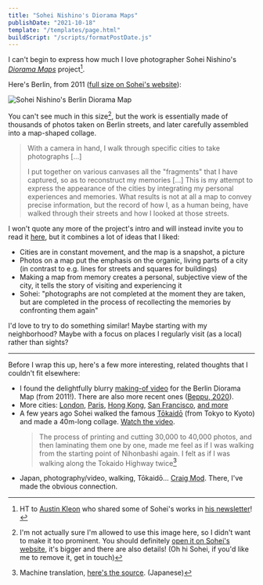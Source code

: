 ```yaml
---
title: "Sohei Nishino's Diorama Maps"
publishDate: "2021-10-18"
template: "/templates/page.html"
buildScript: "/scripts/formatPostDate.js"
---
```


I can't begin to express how much I love photographer Sohei Nishino's [_Diorama Maps_](http://soheinishino.net/dioramamap) project[^1].

Here's Berlin, from 2011 ([full size on Sohei's website](http://soheinishino.net/dioramamap-berlin)):

![Sohei Nishino's Berlin Diorama Map](https://images.squarespace-cdn.com/content/v1/57e883cd3e00be6f7cefd97e/1477214763158-85AAEU5PZQVF7LTNGC01/image-asset.jpeg?format=800w)

You can't see much in this size[^2], but the work is essentially made of thousands of photos taken on Berlin streets, and later carefully assembled into a map-shaped collage.

> With a camera in hand, I walk through specific cities to take photographs [...]
>
> I put together on various canvases all the "fragments" that I have captured, so as to reconstruct my memories [...] This is my attempt to express the appearance of the cities by integrating my personal experiences and memories. What results is not at all a map to convey precise information, but the record of how I, as a human being, have walked through their streets and how I looked at those streets.

I won't quote any more of the project's intro and will instead invite you to read it [here](http://soheinishino.net/dioramamap), but it combines a lot of ideas that I liked:

- Cities are in constant movement, and the map is a snapshot, a picture
- Photos on a map put the emphasis on the organic, living parts of a city (in contrast to e.g. lines for streets and squares for buildings)
- Making a map from memory creates a personal, subjective view of the city, it tells the story of visiting and experiencing it
- Sohei: "photographs are not completed at the moment they are taken, but are completed in the process of recollecting the memories by confronting them again"

I'd love to try to do something similar! Maybe starting with my neighborhood? Maybe with a focus on places I regularly visit (as a local) rather than sights?

---

Before I wrap this up, here's a few more interesting, related thoughts that I couldn't fit elsewhere:

- I found the delightfully blurry [making-of video](https://vimeo.com/185288669) for the Berlin Diorama Map (from 2011!). There are also more recent ones ([Beppu, 2020](https://vimeo.com/473654076)).
- More cities: [London](http://soheinishino.net/dioramamap-london), [Paris](http://soheinishino.net/dioramamap-paris), [Hong Kong](http://soheinishino.net/dioramamap-hongkong), [San Francisco](http://soheinishino.net/dioramamap-sanfrancisco), [and more](http://soheinishino.net/dioramamap)
- A few years ago Sohei walked the famous [Tōkaidō](<https://en.wikipedia.org/wiki/T%C5%8Dkaid%C5%8D_(road)>) (from Tokyo to Kyoto) and made a 40m-long collage. [Watch the video](https://vimeo.com/401580895).
  > The process of printing and cutting 30,000 to 40,000 photos, and then laminating them one by one, made me feel as if I was walking from the starting point of Nihonbashi again. I felt as if I was walking along the Tokaido Highway twice[^3]
- Japan, photography/video, walking, Tōkaidō... [Craig Mod](https://craigmod.com/essays/walk_japan/). There, I've made the obvious connection.

[^1]: HT to [Austin Kleon](https://austinkleon.com/) who shared some of Sohei's works in [his newsletter](https://austinkleon.substack.com/)!
[^2]: I'm not actually sure I'm allowed to use this image here, so I didn't want to make it too prominent. You should definitely [open it on Sohei's website](http://soheinishino.net/dioramamap-berlin), it's bigger and there are also details! (Oh hi Sohei, if you'd like me to remove it, get in touch)
[^3]: Machine translation, [here's the source](http://soheinishino.net/journal/2018/8/17/tokaido). (Japanese)

